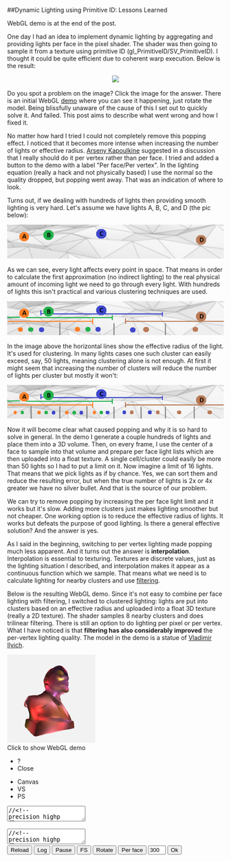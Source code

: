 
##Dynamic Lighting using Primitive ID: Lessons Learned

  <span class="note">WebGL demo is at the end of the post.</span>

  One day I had an idea to implement dynamic lighting by aggregating and providing lights per face
  in the pixel shader. The shader was then going to sample it from a texture using primitive ID
  (gl\_PrimitiveID/SV\_PrimitiveID). I thought it could be quite efficient due to coherent warp 
  execution. Below is the result:

  <center><a href="images/lenin-popping-marked.jpg" onclick="event.preventDefault()">
  <img onclick="this.src = this.src.indexOf('marked') > 0 ? 'images/lenin-popping.jpg' : 'images/lenin-popping-marked.jpg'" 
    src="images/lenin-popping.jpg" class="img35"/>
  </a></center>

  Do you spot a problem on the image? Click the image for the answer. There is an initial WebGL 
  [demo][] where you can see it happening, just rotate the model. Being blissfully unaware of the 
  cause of this I set out to quickly solve it. And failed. This post aims to describe what went 
  wrong and how I fixed it.
  
  No matter how hard I tried I could not completely remove this popping effect. I noticed that
  it becomes more intense when increasing the number of lights or effective radius.
  [Arseny Kapoulkine][twitter] suggested in a discussion that I really should do it per vertex 
  rather than per face. I tried and added a button to the demo with a label "Per face/Per 
  vertex". In the lighting equation (really a hack and not physically based) I use the normal 
  so the quality dropped, but popping went away. That was an indication of where to look.

  Turns out, if we dealing with hundreds of lights then providing smooth lighting is very hard. 
  Let's assume we have lights A, B, C, and D (the pic below):

  <center><img src="images/lights0.png"></center>

  As we can see, every light affects every point in space. That means in order to calculate 
  the first approximation (no indirect lighting) to the real physical amount of incoming light 
  we need to go through every light. With hundreds of lights this isn't practical and various 
  clustering techniques are used.

  <center><img src="images/lights1.png"></center>

  In the image above the horizontal lines show the effective radius of the light. It's used
  for clustering. In many lights cases one such cluster can easily exceed, say, 50 lights, 
  meaning clustering alone is not enough. At first it might seem that increasing the number
  of clusters will reduce the number of lights per cluster but mostly it won't:

  <center><img src="images/lights2.png"></center>

  Now it will become clear what caused popping and why it is so hard to solve in general.
  In the demo I generate a couple hundreds of lights and place them into a 3D volume. Then,
  on every frame, I use the center of a face to sample into that volume and prepare per face
  light lists which are then uploaded into a float texture. A single cell/cluster could easily
  be more than 50 lights so I had to put a limit on it. Now imagine a limit of 16 lights. That 
  means that we pick lights as if by chance. Yes, we can sort them and reduce the resulting error, 
  but when the true number of lights is 2x or 4x greater we have no silver bullet. And that is
  the source of our problem.

  We can try to remove popping by increasing the per face light limit and it works but it's slow.
  Adding more clusters just makes lighting smoother but not cheaper. One working option is to 
  reduce the effective radius of lights. It works but defeats the purpose of good lighting.
  Is there a general effective solution? And the answer is yes.

  As I said in the beginning, switching to per vertex lighting made popping much less apparent.
  And it turns out the answer is **interpolation**. Interpolation is essential to texturing. 
  Textures are discrete values, just as the lighting situation I described, and interpolation 
  makes it appear as a continuous function which we sample. That means what we need is to calculate 
  lighting for nearby clusters and use [filtering][].

  Below is the resulting WebGL demo. Since it's not easy to combine per face lighting with 
  filtering, I switched to clustered lighting: lights are put into clusters based on an effective 
  radius and uploaded into a float 3D texture (really a 2D texture). The shader samples 8 nearby
  clusters and does trilinear filtering. There is still an option to do lighting per pixel or 
  per vertex. What I have noticed is that **filtering has also considerably improved** the 
  per-vertex lighting quality. The model in the demo is a statue of [Vladimir Ilyich][lenin].


<div class="webgl" webgl_version="1" webgl_div="shader0" init="load_demo">
  <img class="link" src="images/lenin.png" title="Click to show WebGL demo" alt="WebGL demo"/><br/>
  <span>Click to show WebGL demo</span>
</div>

<div class="shader hidden" id="shader0" js="" fn="">
  <ul class="close">
    <li title="Info" class="help">?</li>
    <li title="Close Demo" class="close">Close</li>
  </ul>
  <ul class="menu">
    <li title="WebGL Canvas" class="canvas">Canvas</li>
    <li title="Vertex Shader" class="vs">VS</li>
    <li title="Pixel Shader" class="ps">PS</li>
  </ul>
  <div class="canvas">
  <canvas hide class="canvas"></canvas>
  <textarea hide class="vs hidden" spellcheck="false">//<!--
precision highp float;
attribute vec3 v_in;
attribute vec3 vn_in;
attribute float vid_in;

varying vec3 pos;
varying vec3 vn;
varying vec3 color;

uniform mat3 cam;
uniform vec3 campos;
uniform vec2 screen;
uniform vec3 opts;
uniform float t;

const float lsize = 12.;

const float pi = 3.14159265;

uniform float vmode;
uniform vec2 ltexsize;
uniform sampler2D ltex;

float round(float v){ return floor(v+.5); }

vec3 getc(float x) {

  vec3 colors[5];

  colors[0]=vec3(70, 90, 70)/255.;
  colors[1]=vec3(80, 60, 100)/255.;
  colors[2]=vec3(180, 50, 80)/255.;
  colors[3]=vec3(70, 80, 100)/255.;
  colors[4]=vec3(180, 60, 40)/255.;

  float v = floor( mod(x,5.) );

  if(v==0.) return colors[0];
  if(v==1.) return colors[1];
  if(v==2.) return colors[2];
  if(v==3.) return colors[3];
  return colors[4];
}

vec3 light(vec3 cell, vec3 pos, vec3 vn ) {
  float cells = opts.x, lpercell = opts.y, distmax = opts.z;
  float zsqrt = sqrt( cells ), texl = cells * zsqrt;
  cell = clamp(cell,.0,cells-1.);
  vec3 n = normalize(vn);
  vec3 p = pos/distmax*.5 + .5;
  vec2 pxh = vec2( .5/texl/lpercell, .5/texl );
  vec2 px = vec2( 1./texl/lpercell, 0 );
  vec2 zoff = vec2( mod(cell.z,zsqrt), floor( cell.z/zsqrt ) );
  vec2 uv = ( cell.xy + zoff*cells ) / texl;

  vec3 c = vec3(0,0,0);

  for(float i=.0; i < lsize; i++ ) {
    vec4 l = texture2D( ltex, uv+i*px+pxh );
    if( l.w == .0 ) break;
    vec3 ldir = l.xyz-p;
    float d = 1.+length(ldir);
    float kd = abs( dot(normalize(ldir), n) );
    float s = smoothstep(0.,0.5,cos(t));
    kd = 4. * pow(kd, 2.) / pow( d, 14.);
    c = c + kd * getc(l.w);
  }
  return c;
}

void main() {

  vec3 ar = vec3(1);
  if( screen.x > screen.y ) 
    ar = vec3(screen.y/screen.x,1,1);
  else
    ar = vec3(1,screen.x/screen.y,1);
  vn = cam*vn_in;
  vec3 p = cam*v_in;
  pos = p;
  p = p+campos;
  float far = 10000.0;
  float near = 1.0;
  float z = p.z;
  p = ar * p;
  p.z = far*(z-near)/(far-near);
  gl_Position = vec4(p,z);


  if( vmode == 1. ) {

    float cells = opts.x, distmax = opts.z;
    vec3 p = pos/distmax*.5 + .5;
    vec3 cell = floor(p*cells-.5);
    vec3 off = fract(p*cells+.5);

    vec3 c0 = light( cell + vec3(0,0,0), pos, vn );
    vec3 c1 = light( cell + vec3(1,0,0), pos, vn );
    vec3 c01 = mix(c0,c1,off.x);
    vec3 c2 = light( cell + vec3(0,1,0), pos, vn );
    vec3 c3 = light( cell + vec3(1,1,0), pos, vn );
    vec3 c23 = mix(c2,c3,off.x);
    vec3 c03 = mix(c01,c23,off.y);

    vec3 d0 = light( cell + vec3(0,0,1), pos, vn );
    vec3 d1 = light( cell + vec3(1,0,1), pos, vn );
    vec3 d01 = mix(d0,d1,off.x);
    vec3 d2 = light( cell + vec3(0,1,1), pos, vn );
    vec3 d3 = light( cell + vec3(1,1,1), pos, vn );
    vec3 d23 = mix(d2,d3,off.x);
    vec3 d03 = mix(d01,d23,off.y);

    vec3 c = mix(c03,d03,off.z);

    const float gamma = 1./2.2;
    c = pow(c, vec3(gamma));
    color = c;
  }
  
}
//-->
  </textarea>
  <textarea hide class="ps hidden" spellcheck="false">//<!--
precision highp float;
varying vec3 pos;
varying vec3 vn;
varying vec3 color;

const float pi = 3.14159265;

const float lsize = 12.;

uniform vec3 opts;
uniform float vmode;
uniform float t;
uniform sampler2D ltex;

float round(float v){ return floor(v+.5); }

vec3 getc(float x) {

  vec3 colors[5];

  colors[0]=vec3(70, 90, 70)/255.;
  colors[1]=vec3(80, 60, 100)/255.;
  colors[2]=vec3(180, 50, 80)/255.;
  colors[3]=vec3(70, 80, 100)/255.;
  colors[4]=vec3(180, 60, 40)/255.;

  float v = floor( mod(x,5.) );

  if(v==0.) return colors[0];
  if(v==1.) return colors[1];
  if(v==2.) return colors[2];
  if(v==3.) return colors[3];
  return colors[4];
}

vec3 light(vec3 cell) {
  float cells = opts.x, lpercell = opts.y, distmax = opts.z;
  float zsqrt = sqrt( cells ), texl = cells * zsqrt;
  cell = clamp(cell,.0,cells-1.);
  vec3 n = normalize(vn);
  vec3 p = pos/distmax*.5 + .5;
  vec2 pxh = vec2( .5/texl/lpercell, .5/texl );
  vec2 px = vec2( 1./texl/lpercell, 0 );
  vec2 zoff = vec2( mod(cell.z,zsqrt), floor( cell.z/zsqrt ) );
  vec2 uv = ( cell.xy + zoff*cells ) / texl;

  vec3 c = vec3(0,0,0);

  for(float i=.0; i < lsize; i++ ) {
    vec4 l = texture2D( ltex, uv+i*px+pxh );
    if( l.w == .0 ) break;
    vec3 ldir = l.xyz-p;
    float d = 1.+length(ldir);
    float kd = abs( dot(normalize(ldir), n) );
    kd = 4. * pow(kd, 2.0) / pow(d, 14.);
    c = c + kd * getc(l.w);
  }
  return c;
}

void main() {

  if( vmode == 1. ) {
    gl_FragColor = vec4(color, 1);
    return;
  }

  float cells = opts.x, distmax = opts.z;
  vec3 p = pos/distmax*.5 + .5;
  vec3 cell = floor(p*cells-.5);
  vec3 off = fract(p*cells+.5);
  
  vec3 c0 = light( cell );
  vec3 c1 = light( cell + vec3(1,0,0));
  vec3 c01 = mix(c0,c1,off.x);
  vec3 c2 = light( cell + vec3(0,1,0));
  vec3 c3 = light( cell + vec3(1,1,0));
  vec3 c23 = mix(c2,c3,off.x);
  vec3 c03 = mix(c01,c23,off.y);
  
  vec3 d0 = light( cell + vec3(0,0,1));
  vec3 d1 = light( cell + vec3(1,0,1));
  vec3 d01 = mix(d0,d1,off.x);
  vec3 d2 = light( cell + vec3(0,1,1));
  vec3 d3 = light( cell + vec3(1,1,1));
  vec3 d23 = mix(d2,d3,off.x);
  vec3 d03 = mix(d01,d23,off.y);
  
  vec3 c = mix(c03,d03,off.z);

  const float gamma = 1./2.2;
  c = pow(c, vec3(gamma));

  gl_FragColor = vec4(c, 1);
}
//-->
  </textarea>
  <div hide class="help hidden"></div>
  </div>
  <div class="buttons">
  <button title="Reload Shaders" class="reload">Reload</button>
  <button title="Output WebGL Info in Console" class="log">Log</button>
  <button title="Pause Rendering" class="pause">Pause</button>
  <button title="Go Fullscreen" class="fscreen">FS</button>
  <button title="Rotate/Dont Rotate" id="rot" class="active">Rotate</button>
  <button title="Lighting Per Face/Per Vertex" id="vmode">Per face</button>
  <input type="text" size="2" title="Number of Lights" value="300" id="nlights">
  <button title="Set the Number of Lights" id="setnlights">Ok</button>
  </div>
</div>

<div class="clear">
</div>


<div>

<script src="js/common.js"></script>
<script src="js/loader.js"></script>
<script src="js/math.js"></script>
<script src="js/camera.js"></script>
<script src="js/webgl-quad.js"></script>
<script src="js/webgl.js"></script>


<script>

  var loader_lenin;

  function load_demo (cb) {

    var span = this.querySelector("span");
    var div = this;

    if( !loader_lenin || 
          loader_lenin.failed || 
            !loader_lenin.loaded )

      loader_lenin = load_resources( ["webgl/lenin2dec4k.obj"], {} );

    loader_lenin.delay = 500;
    loader_lenin.span_text = "Computing lights, please wait...";
    loader_lenin.span_title = "Please wait";

    var fn = function(){ 
      if( loader_lenin.failed ) 
        alert("Loading " + loader_lenin.failed_src + " failed. Try realoading the page.");
      else if( ! loader_lenin.loaded ) 
        alert("Resources not loaded. Check console output (ctrl+shift+j or F12) and try reloading the page.");
      else {
        loader_lenin.step=2;
        lenin.call ( div, cb );
      }
    };

    load_animation (loader_lenin, span, fn);
  }

  var vv, vb, nb, fcb, idb;
  var d_max=0.0, cells=16, lights_max=200, rotate = true;
  var lights, lradius = 4./cells;
  var lpercell=12, lsort=true, vmode=false;
  var per_frame=0, ltexw, ltexh, ltex, ltexupdate=false;

  if( sqrt(cells) - floor(sqrt(cells)) ) throw "cells is not a square number";

  function lenin (cb) {

    if( vb === undefined ) {

      load_buffers();
    }

    load_lights();

    var div = this.getAttribute("webgl_div");
    var canvas = document.querySelector( "div#"+div+" canvas" );

    rotate = true;
    
    var but_rot = document.getElementById( "rot" );
    but_rot.classList.add("active");
    but_rot.onclick = function() { 
      rotate = this.classList.toggle("active"); this.blur(); 
    };

    var cam = camera_create( { element: canvas.parentNode, nobind: false, personal: false, pos: vec3(0,0,400), speed: 10 } );
    var a=-Math.PI/2048.0, c=Math.cos(a), s=Math.sin(a);
    var mrot = mat3(vec3(c,0,s),vec3(0,1,0),vec3(-s,0,c));
    var camm = mat3();
    
    var but_vmode = document.getElementById( "vmode" );
    but_vmode.onclick = function() { 
      if( !this.vmode ) {
        this.innerHTML = "Per vertex";
        vmode = this.vmode = true;
      } else {
        this.innerHTML = "Per face";
        vmode = this.vmode = false;
      }
      this.blur();
      this.disabled = true;
      setTimeout( function() { but_vmode.disabled = false; }, 500 );
    };

    var but_nlights = document.getElementById( "setnlights" );
    var nlights = document.getElementById( "nlights" );
    nlights.value = lights_max;
    but_nlights.onclick = function() {
      var n = parseInt( nlights.value, 10 );
      if( n === NaN || n < 0 || n > 1000 ) alert( "wrong value" );
      else {
        but_nlights.innerHTML = "Please wait...";
        but_nlights.disabled = true;
        setTimeout( function() {
          lights_max = n;
          load_lights({reload: false});
          ltexupdate = true;
          but_nlights.innerHTML = "Ok";
          but_nlights.disabled = false;
        }, 100 );
      }
    };

    var opts = {
      bgcolor : [.95, .95, .95, 1],
      buffers : {v_in: vb, vn_in: nb, vid_in: idb},
      draw_size : vb.length/3,
      uniforms : {
        opts: [cells,lpercell,d_max],
        cam: function(){ return cam.get_m(); }, 
        campos: function(){ return cam.get_pos(); },
        vmode: function(){ return [vmode]; },
      },
      textures : { 
        ltex: { tex2d: 1, width: ltexw, height: ltexh, format: "RGBA", type: "FLOAT",
                  minf:"NEAREST", magf:"NEAREST", genmipmap: 0, 
                  data: function(frame,dt) { 
                          if( frame === undefined || ltexupdate ) { 
                            ltexupdate = false;
                            return ltex;
                          }
                          return null;
                        },
               },
      },
      extensions : [ "OES_texture_float" ],
      onreload : function() { cam.reset_m(); },
      onclose : function() { camera_remove(cam); },
      onpause : function(s) { cam.pause(s); },
      onframe : function(frame,dt) {
        if( !cam.paused && rotate ) {
          mcopy( camm, cam.m );
          mclear( cam.m );
          mmul( cam.m, camm, mrot );
        }

        if( per_frame && frame%per_frame == 0 ) {
          load_lights( true );
          ltexupdate = true;
        }
      },
    };
    opts.uniforms.cam.matrix_size = 3;
    cb (opts);
  }

  function load_buffers() {

    var m, v=[], vn=[], f=[];

    var reg = /^v\s+([-.\d]+)\s+([-.\d]+)\s+([-.\d]+)/gm;
    while( (m = reg.exec( loader_lenin.data[0])) !== null )
      v.push( parseFloat(m[1]), parseFloat(m[2]), parseFloat(m[3]) );

    reg = /^vn\s+([-.\d]+)\s+([-.\d]+)\s+([-.\d]+)/gm;
    while( (m = reg.exec( loader_lenin.data[0])) !== null )
      vn.push( parseFloat(m[1]), parseFloat(m[2]), parseFloat(m[3]) );

    reg = /^f\s+(\d+)\/\/\d+\s+(\d+)\/\/\d+\s+(\d+)\/\/\d+/gm;
    while( (m = reg.exec( loader_lenin.data[0])) !== null )
      f.push( parseFloat(m[1]), parseFloat(m[2]), parseFloat(m[3]) );

    vb = new Float32Array( f.length*3 );
    nb = new Float32Array( f.length*3 );
    idb = new Float32Array( f.length );
    idb.attrib_size = 1;
    var vv = vec3();
    
    for(var i=0; i<f.length; i++) {

      for(var t=0; t<3; t++) {
        vv[t] = vb[i*3+t] = v[ (f[i]-1)*3+t ];
        nb[i*3+t] = vn[ (f[i]-1)*3+t ];
      }

      d_max = Math.max( d_max, len(vv) );

      idb[i] = i;
    }

  }

  function load_lights(opts) {

    var v = vec4(), ldir = vec4(), pxh = 0.5*1.0/cells;

    var opts = opts || {}, animate = opts.animate, reload = opts.reload;

    if( !animate ) {
      console.info( "computing lights clusters: ", Math.pow(cells,3)*lights_max, "loop iterations" );
      lights=[];
    }

    var lights_data = array( Math.pow(cells,3), null ).map( function(){ return []; } );
  
    for(var n=0; n<lights_max; n++) {    

      var l;

      if( !animate )
        l = vec4( Math.random(), Math.random(), Math.random(), n+1  );
        //lights.push( l = vec4( Math.random(), Math.random(), Math.random(), n ) );
      else
        l = lights_animate( lights[n] );

      for(var z=0; z<cells; z++)
      for(var y=0; y<cells; y++)
      for(var x=0; x<cells; x++) {
        v[0] = x/cells+pxh; 
        v[1] = y/cells+pxh; 
        v[2] = z/cells+pxh;
        v[3] = n+1;
        sub(ldir, l, v);
        var d = len(ldir);
        if( d > lradius ) continue;
        var idx = z*cells*cells+y*cells+x;
        if( lsort || lights_data[idx].length < lpercell ) {
          l.dist_to_cell = d;
          lights_data[idx].push( l );
        }
      }
      
    }

    if( lsort ) {
      
      if( !animate ) console.info( "sorting lights in cells" );

      foreach( lights_data, function(e,i){
        if( e.length )
          e.sort( function(a,b) { return a.dist_to_cell - b.dist_to_cell; } );
      } );
    }

    if( !ltex )
      ltex = new Float32Array( Math.pow( cells, 3 ) * lpercell * 4 );
    else
      ltex.fill(0);

    var zsqrt = round( sqrt( cells ) );
    var stride = cells*lpercell*zsqrt*4;
    ltexw = cells*zsqrt*lpercell;
    ltexh = cells*zsqrt;

    for(var z=0; z<cells; z++)
    for(var y=0; y<cells; y++)
    for(var x=0; x<cells; x++) {
      
      var zx = z % zsqrt, zy = floor( z / zsqrt );
      var idx = z*cells*cells+y*cells+x;

      if( !reload && !lights_data[idx].length ) 
        lights_data[idx].push( vec4(x/cells+pxh, y/cells+pxh, z/cells+pxh, 1+5*Math.random()) );

      foreach( lights_data[idx], function(e,i) {
        if( i >= lpercell ) return;
        var offx = zx*cells, offy = zy*cells;
        for( var n=0; n < 4; n++ ) 
          ltex[(y+offy)*stride+(x+offx)*lpercell*4+i*4+n] = e[n];
      } );
    }
  }

  var vel = vec4(0, 0.0*per_frame, 0, 0), velo = vec4();
  var vela = Math.PI/2048.*per_frame, velc = Math.cos( vela ), vels = Math.sin( vela );
  var velm = mat4( vec4(velc,0,vels,0), vec4(0,1,0,0), vec4(-vels,0,velc,0), vec4(0,0,0,0) );


  function lights_animate(l) {
    var n = l[3];
    add( l, l, vel );
    vclear( velo );
    vmul( velo, velm, l );
    wrapv( velo );
    vcopy( l, velo );
    l[3] = n;
    return l;
  }

</script>

</div>


[shader]: shader.html
[lenin]: lenin.html "Vladymir Lenin"
[demo]: lenin-lights.html "Vladymir Lenin in Lights WebGL Demo"
[pop]: images/lenin-popping.jpg "Lenin Lights WebGL Demo" 
[pop2]: images/lenin-popping-marked.jpg "Lenin Lights WebGL Demo" 
[twitter]: https://twitter.com/zeuxcg "Arseny Kapoulkine Twitter"
[eq]:https://en.wikipedia.org/wiki/Rendering_equation "Rendering Equation"
[filtering]:https://en.wikipedia.org/wiki/Upsampling "Upsampling"


